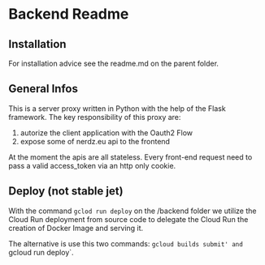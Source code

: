 # Backend Readme

## Installation
For installation advice see the readme.md on the parent folder.

## General Infos
This is a server proxy written in Python with the help of the Flask framework. 
The key responsibility of this proxy are:
1. autorize the client application with the Oauth2 Flow
2. expose some of nerdz.eu api to the frontend

At the moment the apis are all stateless. Every front-end request need to pass a valid access_token via an http only cookie.

## Deploy (not stable jet)
With the command `gclod run deploy` on the /backend folder we utilize the Cloud Run deployment from source code to delegate the Cloud Run the creation of Docker Image and serving it. 

The alternative is use this two commands: `gcloud builds submit' and `gcloud run deploy`.